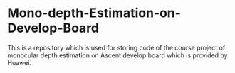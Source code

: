 # Mono-depth-Estimation-on-Develop-Board
This is a repository which is used for storing code of the course project of monocular depth estimation on Ascent develop board which is provided by Huawei.
